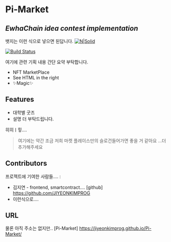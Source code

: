 # Pi-Market
## _EwhaChain idea contest implementation_

뱃지는 이런 식으로 넣으면 된답니다.
[![N|Solid](https://cldup.com/dTxpPi9lDf.thumb.png)](https://nodesource.com/products/nsolid)

[![Build Status](https://travis-ci.org/joemccann/dillinger.svg?branch=master)](https://travis-ci.org/joemccann/dillinger)

여기에 관련 기획 내용 간단 요약 부탁합니다.

- NFT MarketPlace
- See HTML in the right
- ✨Magic✨

## Features

- 대학별 굿즈
- 설명 더 부탁드립니다.

히히ㅣ힣....

> 여기에는 약간
> 조금 저희 마켓 플레이스만의 슬로건들어가면 좋을 거 같아요
> ...더 추가해주세요



## Contributors

프로젝트에 기여한 사람들.... :

- 김지연 - frontend, smartcontract.... [github] https://github.com/JIYEONKIMPROG
- 이런식으로....


## URL

물론 아직 주소는 없지만..
[Pi-Market] https://jiyeonkimprog.github.io/Pi-Market/

